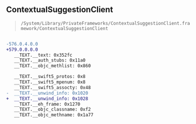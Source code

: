 ## ContextualSuggestionClient

> `/System/Library/PrivateFrameworks/ContextualSuggestionClient.framework/ContextualSuggestionClient`

```diff

-576.0.4.0.0
+579.0.0.0.0
   __TEXT.__text: 0x352fc
   __TEXT.__auth_stubs: 0x11a0
   __TEXT.__objc_methlist: 0x860

   __TEXT.__swift5_protos: 0x8
   __TEXT.__swift5_mpenum: 0x8
   __TEXT.__swift5_assocty: 0x48
-  __TEXT.__unwind_info: 0x1020
+  __TEXT.__unwind_info: 0x1028
   __TEXT.__eh_frame: 0x1270
   __TEXT.__objc_classname: 0xf2
   __TEXT.__objc_methname: 0x1a77

```
